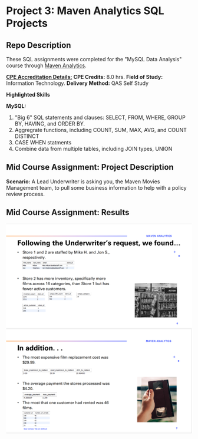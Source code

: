 
# Project 3: Maven Analytics SQL Projects

## Repo Description

These SQL assignments were completed for  the "MySQL Data Analysis" course through [Maven Analytics](https://www.mavenanalytics.io/). 

[**CPE Accreditation Details:**](https://help.mavenanalytics.io/en/articles/3850360-can-i-earn-cpe-credits-from-your-courses#:~:text=Maven%20Analytics%20is%20registered%20with,56%20state%20boards%20of%20accountancy.)
**CPE Credits:** 8.0 hrs.
**Field of Study:** Information Technology.
**Delivery Method:** QAS Self Study

**Highlighted Skills**

**MySQL:** 
1. "Big 6" SQL statements and clauses: SELECT, FROM, WHERE, GROUP BY, HAVING, and ORDER BY.
2. Aggregrate functions, including COUNT, SUM, MAX, AVG, and COUNT DISTINCT
3. CASE WHEN statments
4. Combine data from multiple tables, including JOIN types, UNION

## Mid Course Assignment: Project Description
**Scenario:** A Lead Underwriter is asking you, the Maven Movies Management team, to pull some business information to help with a policy review process.

## Mid Course Assignment: Results
![](https://github.com/pammoon14/maven_analytics_SQL_projects/blob/main/images/SQL_midcourse_project_result1.png)
![](https://github.com/pammoon14/maven_analytics_SQL_projects/blob/main/images/SQL_midcourse_project_result2.png)

